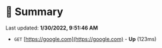 # 📖 Summary
Last updated: **1/30/2022, 9:51:46 AM**

- `GET` [https://google.com](https://google.com) - **Up** (123ms)

